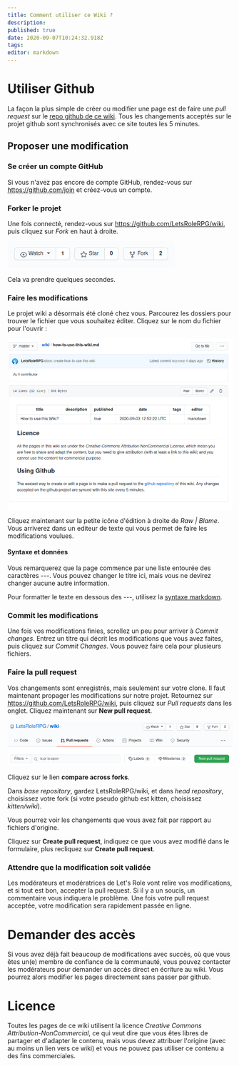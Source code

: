 ```yaml
---
title: Comment utiliser ce Wiki ?
description: 
published: true
date: 2020-09-07T10:24:32.918Z
tags: 
editor: markdown
---
```


# Utiliser Github
La façon la plus simple de créer ou modifier une page est de faire une *pull request* sur le [repo github de ce wiki](https://github.com/LetsRoleRPG/wiki). Tous les changements acceptés sur le projet github sont synchronisés avec ce site toutes les 5 minutes.

## Proposer une modification
### Se créer un compte GitHub
Si vous n'avez pas encore de compte GitHub, rendez-vous sur https://github.com/join et créez-vous un compte.

### Forker le projet
Une fois connecté, rendez-vous sur https://github.com/LetsRoleRPG/wiki, puis cliquez sur *Fork* en haut à droite.

![github-fork.png](/medias/github-fork.png)

Cela va prendre quelques secondes.

### Faire les modifications
Le projet wiki a désormais été cloné chez vous. Parcourez les dossiers pour trouver le fichier que vous souhaitez éditer. Cliquez sur le nom du fichier pour l'ouvrir : 

![github-page-example.png](/medias/github-page-example.png)

Cliquez maintenant sur la petite icône d'édition à droite de *Raw | Blame*. Vous arriverez dans un editeur de texte qui vous permet de faire les modifications voulues.

#### Syntaxe et données
Vous remarquerez que la page commence par une liste entourée des caractères *---*. Vous pouvez changer le titre ici, mais vous ne devirez changer aucune autre information.

Pour formatter le texte en dessous des *---*, utilisez la [syntaxe markdown](https://www.markdownguide.org/basic-syntax/).

### Commit les modifications
Une fois vos modifications finies, scrollez un peu pour arriver à *Commit changes*. Entrez un titre qui décrit les modifications que vous avez faites, puis cliquez sur *Commit Changes*. Vous pouvez faire cela pour plusieurs fichiers.

### Faire la pull request
Vos changements sont enregistrés, mais seulement sur votre clone. Il faut maintenant propager les modifications sur notre projet. Retournez sur https://github.com/LetsRoleRPG/wiki, puis cliquez sur *Pull requests* dans les onglet. Cliquez maintenant sur **New pull request**.

![github-pull-request.png](/medias/github-pull-request.png)

Cliquez sur le lien **compare across forks**.

Dans *base repository*, gardez LetsRoleRPG/wiki, et dans *head repository*, choisissez votre fork (si votre pseudo github est kitten, choisissez *kitten/wiki*).

Vous pourrez voir les changements que vous avez fait par rapport au fichiers d'origine.

Cliquez sur **Create pull request**, indiquez ce que vous avez modifié dans le formulaire, plus recliquez sur **Create pull request**.

### Attendre que la modification soit validée
Les modérateurs et modératrices de Let's Role vont relire vos modifications, et si tout est bon, accepter la pull request. Si il y a un soucis, un commentaire vous indiquera le problème. Une fois votre pull request acceptée, votre modification sera rapidement passée en ligne.

# Demander des accès
Si vous avez déjà fait beaucoup de modifications avec succès, où que vous êtes un(e) membre de confiance de la communauté, vous pouvez contacter les modérateurs pour demander un accès direct en écriture au wiki. Vous pourrez alors modifier les pages directement sans passer par github.

# Licence
Toutes les pages de ce wiki utilisent la licence *Creative Commons Attribution-NonCommercial*, ce qui veut dire que vous êtes libres de partager et d'adapter le contenu, mais vous devez attribuer l'origine (avec au moins un lien vers ce wiki) et vous ne pouvez pas utiliser ce contenu a des fins commerciales.